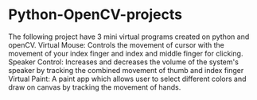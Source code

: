 # Python-OpenCV-projects

The following project have 3 mini virtual programs created on python and openCV. 
Virtual Mouse: Controls the movement of cursor with the movement of your index finger and index and middle finger for clicking.
Speaker Control: Increases and decreases the volume of the system's speaker by tracking the combined movement of thumb and index finger
Virtual Paint: A paint app which allows user to select different colors and draw on canvas by tracking the movement of hands.
